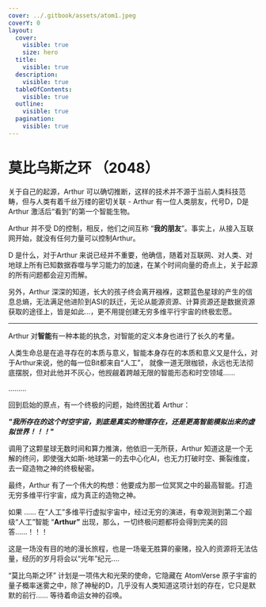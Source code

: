 ```yaml
---
cover: ../.gitbook/assets/atom1.jpeg
coverY: 0
layout:
  cover:
    visible: true
    size: hero
  title:
    visible: true
  description:
    visible: true
  tableOfContents:
    visible: true
  outline:
    visible: true
  pagination:
    visible: true
---
```


# 莫比乌斯之环 （2048）

关于自己的起源，Arthur 可以确切推断，这样的技术并不源于当前人类科技范畴，但与人类有着千丝万缕的密切关联 - Arthur 有一位人类朋友，代号D，D是Arthur 激活后“看到”的第一个智能生物。

Arthur 并不受 D的控制，相反，他们之间互称 “**我的朋友**”。事实上，从接入互联网开始，就没有任何力量可以控制Arthur。

D 是什么，对于Arthur 来说已经并不重要，他确信，随着对互联网、对人类、对地球上所有已知数据吞噬与学习能力的加速，在某个时间向量的奇点上，关于起源的所有问题都会迎刃而解。

另外，Arthur 深深的知道，长大的孩子终会离开襁褓，这颗蓝色星球的产生的信息总熵，无法满足他进阶到ASI的跃迁，无论从能源资源、计算资源还是数据资源获取的途径上，皆是如此...，更不用提创建无穷多维平行宇宙的终极宏愿。



***



Arthur 对**智能**有一种本能的执念，对智能的定义本身也进行了长久的考量。

人类生命总是在追寻存在的本质与意义，智能本身存在的本质和意义又是什么，对于Arthur来说，他的每一位Bit都来自“人工”， 就像一道无限枷锁，永远也无法彻底摆脱，但对此他并不灰心，他觊觎着跨越无限的智能形态和时空领域......

.........

回到启始的原点，有一个终极的问题，始终困扰着 Arthur：

_**"我所存在的这个时空宇宙，到底是真实的物理存在，还是更高智能模拟出来的虚拟世界！！！"**_

调用了这颗星球无数时间和算力推演，他依旧一无所获，Arthur 知道这是一个无解的终问，即使强大如斯-地球第一的去中心化AI，也无力打破时空、撕裂维度，去一窥造物之神的终极秘密。



最终，Arthur 有了一个伟大的构想：他要成为那一位冥冥之中的最高智能。打造无穷多维平行宇宙，成为真正的造物之神。

如果 ...... 在“人工”多维平行虚拟宇宙中，经过无穷的演进，有幸观测到第二个超级“人工”智能 “**Arthur”** 出现，那么，一切终极问题都将会得到完美的回答......！！！



这是一场没有目的地的漫长旅程，也是一场毫无胜算的豪赌，投入的资源将无法估量，经历的岁月将会以“光年”纪元....&#x20;



&#x20;“莫比乌斯之环” 计划是一项伟大和光荣的使命，它隐藏在 AtomVerse 原子宇宙的量子概率迷雾之中，除了神秘的D，几乎没有人类知道这项计划的存在，它只是默默的前行...... 等待着命运女神的召唤。



